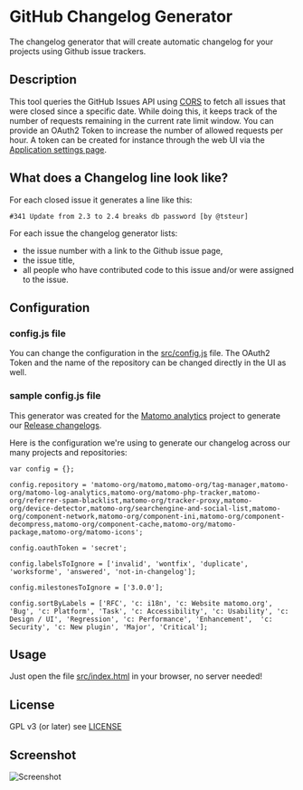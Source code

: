 # GitHub Changelog Generator

The changelog generator that will create automatic changelog for your projects using Github issue trackers.

## Description
This tool queries the GitHub Issues API using [CORS](http://en.wikipedia.org/wiki/Cross-origin_resource_sharing) to fetch all issues that were closed since a specific date.
While doing this, it keeps track of the number of requests remaining in the current rate limit window. 
You can provide an OAuth2 Token to increase the number of allowed requests per hour. 
A token can be created for instance through the web UI via the [Application settings page](https://github.com/settings/applications).


## What does a Changelog line look like?
For each closed issue it generates a line like this:

```
#341 Update from 2.3 to 2.4 breaks db password [by @tsteur]
```

For each issue the changelog generator lists:
* the issue number with a link to the Github issue page, 
* the issue title,
* all people who have contributed code to this issue and/or were assigned to the issue.

## Configuration

### config.js file
You can change the configuration in the [src/config.js](src/config.js) file.
The OAuth2 Token and the name of the repository can be changed directly in the UI as well.


### sample config.js file

This generator was created for the [Matomo analytics](http://matomo.org/) project to generate our [Release changelogs](http://matomo.org/changelog/).

Here is the configuration we're using to generate our changelog across our many projects and repositories:
    
    var config = {};
     
    config.repository = 'matomo-org/matomo,matomo-org/tag-manager,matomo-org/matomo-log-analytics,matomo-org/matomo-php-tracker,matomo-org/referrer-spam-blacklist,matomo-org/tracker-proxy,matomo-org/device-detector,matomo-org/searchengine-and-social-list,matomo-org/component-network,matomo-org/component-ini,matomo-org/component-decompress,matomo-org/component-cache,matomo-org/matomo-package,matomo-org/matomo-icons';
    
    config.oauthToken = 'secret';
    
    config.labelsToIgnore = ['invalid', 'wontfix', 'duplicate', 'worksforme', 'answered', 'not-in-changelog'];
    
    config.milestonesToIgnore = ['3.0.0'];
    
    config.sortByLabels = ['RFC', 'c: i18n', 'c: Website matomo.org', 'Bug', 'c: Platform', 'Task', 'c: Accessibility', 'c: Usability', 'c: Design / UI', 'Regression', 'c: Performance', 'Enhancement',  'c: Security', 'c: New plugin', 'Major', 'Critical'];


## Usage

Just open the file [src/index.html](src/index.html) in your browser, no server needed!

## License

GPL v3 (or later) see [LICENSE](LICENSE)

## Screenshot

![Screenshot](https://raw.github.com/matomo-org/github-changelog-generator/master/screenshot.png)
